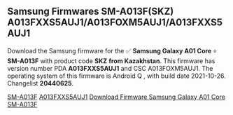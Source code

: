 <h2>Samsung Firmwares SM-A013F(SKZ) A013FXXS5AUJ1/A013FOXM5AUJ1/A013FXXS5AUJ1</h2>
Download the Samsung firmware for the ✅ <strong>Samsung Galaxy A01 Core </strong> ⭐ <strong>SM-A013F</strong> with product code <strong>SKZ</strong> <strong> from Kazakhstan</strong>. This firmware has version number PDA <strong>A013FXXS5AUJ1</strong> and CSC A013FOXM5AUJ1. The operating system of this firmware is Android Q , with build date 2021-10-26. Changelist <strong>20440625</strong>.


[SM-A013F](https://samfirm.shop/samsung/model/SM-A013F)
[A013FXXS5AUJ1](https://samfirm.shop/samsung/pda/A013FXXS5AUJ1)
[Download Firmware Samsung Galaxy A01 Core SM-A013F](https://samfirm.shop/samsung/firmware/468462)
